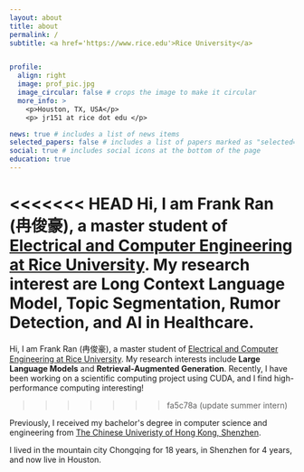 ```yaml
---
layout: about
title: about
permalink: /
subtitle: <a href='https://www.rice.edu'>Rice University</a>


profile:
  align: right
  image: prof_pic.jpg
  image_circular: false # crops the image to make it circular
  more_info: >
    <p>Houston, TX, USA</p>
    <p> jr151 at rice dot edu </p>

news: true # includes a list of news items
selected_papers: false # includes a list of papers marked as "selected={true}"
social: true # includes social icons at the bottom of the page
education: true
---
```


<<<<<<< HEAD
Hi, I am Frank Ran (冉俊豪), a master student of [Electrical and Computer Engineering at Rice University](https://eceweb.rice.edu/). My research interest are **Long Context Language Model**, **Topic Segmentation**, **Rumor Detection**, and **AI in Healthcare**. 
=======
Hi, I am Frank Ran (冉俊豪), a master student of [Electrical and Computer Engineering at Rice University](https://eceweb.rice.edu/). My research interests include **Large Language Models** and **Retrieval-Augmented Generation**. Recently, I have been working on a scientific computing project using CUDA, and I find high-performance computing interesting!
>>>>>>> fa5c78a (update summer intern)

Previously, I received my bachelor's degree in computer science and engineering from [The Chinese Univeristy of Hong Kong, Shenzhen](https://www.cuhk.edu.cn/en).

I lived in the mountain city Chongqing for 18 years, in Shenzhen for 4 years, and now live in Houston.


